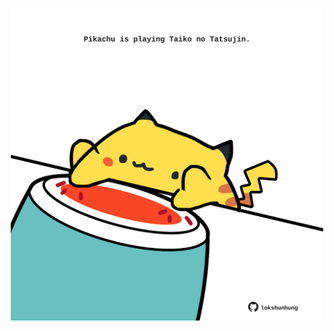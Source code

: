 <!-- built at 30/08/2023, 02:05:54 UTC -->
<p align="center">
  <img width="500" height="500" src="./ReadmeImage.svg">
</p>
